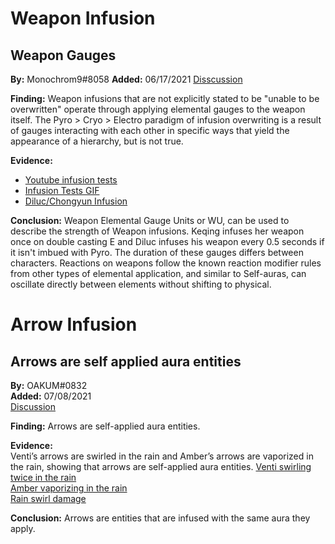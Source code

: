 # Weapon Infusion

## Weapon Gauges

**By:** Monochrom9\#8058 
**Added:** 06/17/2021
[Disscussion](https://tickettool.xyz/direct?url=https://cdn.discordapp.com/attachments/842230647569514516/855295698118901840/transcript-weapon-gauge-theory.html)

**Finding:** Weapon infusions that are not explicitly stated to be "unable to be overwritten" operate through applying
elemental gauges to the weapon itself. The Pyro > Cryo > Electro paradigm of infusion overwriting is a result of gauges
interacting with each other in specific ways that yield the appearance of a hierarchy, but is not true.

**Evidence:**  
- [Youtube infusion tests](https://youtu.be/rJKYkrvlnxg)
- [Infusion Tests GIF](https://imgur.com/a/wAchZUi)
- [Diluc/Chongyun Infusion](https://imgur.com/a/mbixEuJ)

**Conclusion:** Weapon Elemental Gauge Units or WU, can be used to describe the strength of Weapon infusions. Keqing infuses her
weapon once on double casting E and Diluc infuses his weapon every 0.5 seconds if it isn't imbued with Pyro. 
The duration of these gauges differs between characters. Reactions on weapons follow the known reaction modifier rules 
from other types of elemental application, and similar to Self-auras, can oscillate directly between elements without shifting to physical.
  
# Arrow Infusion  

## Arrows are self applied aura entities  

**By:** OAKUM\#0832  
**Added:** 07/08/2021  
[Discussion](https://tickettool.xyz/direct?url=https://cdn.discordapp.com/attachments/860818239135547413/862658895611953162/transcript-arrows-are-self-applied-aura-entities.html)  

**Finding:** Arrows are self-applied aura entities.  

**Evidence:**  
Venti’s arrows are swirled in the rain and Amber’s arrows are vaporized in the rain, showing that arrows are self-applied aura entities. 
[Venti swirling twice in the rain](https://youtu.be/5hX2UeGsLXc)  
[Amber vaporizing in the rain](https://youtu.be/qXwODL_xtuk)  
[Rain swirl damage](https://youtu.be/yT7cYnd8wHo)  

**Conclusion:** Arrows are entities that are infused with the same aura they apply.  
